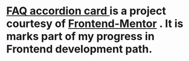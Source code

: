 # <a href="https://github.com/Hcmwebs/faq-accordion-card.git" target="_blank" rel="noopener noreferrer">FAQ accordion card </a> is a project courtesy of <a href="http://https://www.frontendmentor.io/challenges/article-preview-component-dYBN_pYFT" target="_blank" rel="noopener noreferrer">Frontend-Mentor</a> . It is marks part of my progress in Frontend development path.
